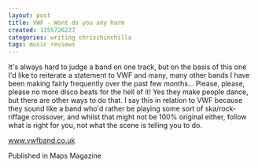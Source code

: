 ```yaml
---
layout: post
title: VWF - Wont do you any harm
created: 1155726227
categories: writing chrischinchilla
tags: music reviews
---
```


It's always hard to judge a band on one track, but on the basis of this one I'd like to reiterate a statement to VWF and many, many other bands I have been making fairly frequently over the past few months... Please, please, please no more disco beats for the hell of it! Yes they make people dance, but there are other ways to do that. I say this in relation to VWF because they sound like a band who'd rather be playing some sort of ska/rock-riffage crossover, and whilst that might not be 100% original either, follow what is right for you, not what the scene is telling you to do.

<a href='http://www.vwfband.co.uk/' target='_blank'>www.vwfband.co.uk</a>

Published in Maps Magazine
